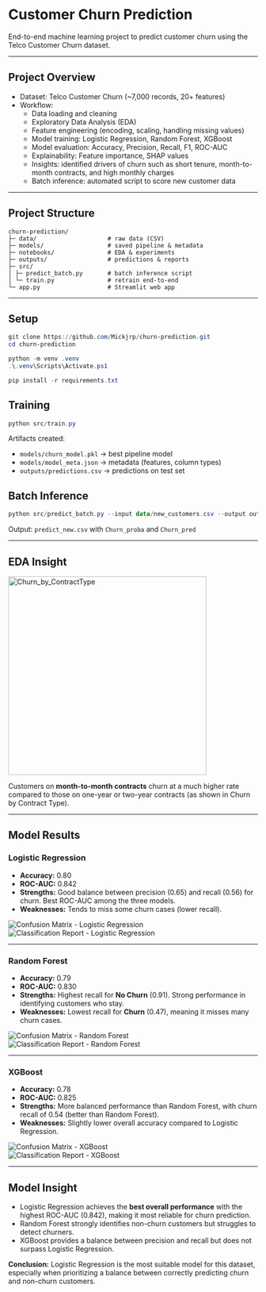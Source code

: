 # Customer Churn Prediction

End-to-end machine learning project to predict customer churn using the Telco Customer Churn dataset.

---

## Project Overview
- Dataset: Telco Customer Churn (~7,000 records, 20+ features)
- Workflow:
  - Data loading and cleaning
  - Exploratory Data Analysis (EDA)
  - Feature engineering (encoding, scaling, handling missing values)
  - Model training: Logistic Regression, Random Forest, XGBoost
  - Model evaluation: Accuracy, Precision, Recall, F1, ROC-AUC
  - Explainability: Feature importance, SHAP values
  - Insights: identified drivers of churn such as short tenure, month-to-month contracts, and high monthly charges
  - Batch inference: automated script to score new customer data

---

## Project Structure
```
churn-prediction/
├─ data/                    # raw data (CSV)
├─ models/                  # saved pipeline & metadata 
├─ notebooks/               # EDA & experiments
├─ outputs/                 # predictions & reports
├─ src/
│ ├─ predict_batch.py       # batch inference script
│ └─ train.py               # retrain end-to-end
└─ app.py                   # Streamlit web app

```
---
## Setup
```powershell
git clone https://github.com/Mickjrp/churn-prediction.git
cd churn-prediction

python -m venv .venv
.\.venv\Scripts\Activate.ps1

pip install -r requirements.txt
```

## Training
```powershell
python src/train.py
```

Artifacts created:
- `models/churn_model.pkl` -> best pipeline model
- `models/model_meta.json` -> metadata (features, column types)
- `outputs/predictions.csv` -> predictions on test set

## Batch Inference
```powershell
python src/predict_batch.py --input data/new_customers.csv --output outputs/predict_new.csv
```

Output: `predict_new.csv` with `Churn_proba` and `Churn_pred`

---

## EDA Insight

<img src="image/3.Churn_by_ContractType.png" alt="Churn_by_ContractType" width="400"/>

Customers on **month-to-month contracts** churn at a much higher rate compared to those on one-year or two-year contracts (as shown in Churn by Contract Type).

---

## Model Results

### Logistic Regression
- **Accuracy:** 0.80  
- **ROC-AUC:** 0.842  
- **Strengths:** Good balance between precision (0.65) and recall (0.56) for churn. Best ROC-AUC among the three models.  
- **Weaknesses:** Tends to miss some churn cases (lower recall).  

![Confusion Matrix - Logistic Regression](image/conf_log.png)  
![Classification Report - Logistic Regression](image/rep_log.png)

---

### Random Forest
- **Accuracy:** 0.79  
- **ROC-AUC:** 0.830  
- **Strengths:** Highest recall for **No Churn** (0.91). Strong performance in identifying customers who stay.  
- **Weaknesses:** Lowest recall for **Churn** (0.47), meaning it misses many churn cases.  

![Confusion Matrix - Random Forest](image/conf_rmf.png)  
![Classification Report - Random Forest](image/rep_rmf.png)

---

### XGBoost
- **Accuracy:** 0.78  
- **ROC-AUC:** 0.825  
- **Strengths:** More balanced performance than Random Forest, with churn recall of 0.54 (better than Random Forest).  
- **Weaknesses:** Slightly lower overall accuracy compared to Logistic Regression.  

![Confusion Matrix - XGBoost](image/conf_xgb.png)  
![Classification Report - XGBoost](image/rep_xgb.png)

---

## Model Insight
- Logistic Regression achieves the **best overall performance** with the highest ROC-AUC (0.842), making it most reliable for churn prediction.  
- Random Forest strongly identifies non-churn customers but struggles to detect churners.  
- XGBoost provides a balance between precision and recall but does not surpass Logistic Regression.  

**Conclusion:** Logistic Regression is the most suitable model for this dataset, especially when prioritizing a balance between correctly predicting churn and non-churn customers.




